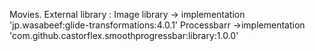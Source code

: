 Movies.
External library :
      Image library -> implementation 'jp.wasabeef:glide-transformations:4.0.1'
      Processbarr   ->implementation 'com.github.castorflex.smoothprogressbar:library:1.0.0'
